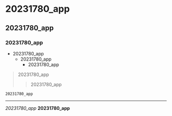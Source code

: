 # 20231780_app
## 20231780_app
### 20231780_app
* 20231780_app
  + 20231780_app
     - 20231780_app
> 20231780_app
>> 20231780_app

    20231780_app

<hr/>

_20231780_app_
**20231780_app**
